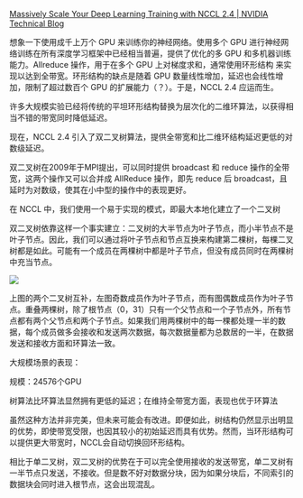 [Massively Scale Your Deep Learning Training with NCCL 2.4 | NVIDIA Technical Blog](https://developer.nvidia.com/blog/massively-scale-deep-learning-training-nccl-2-4/)

想象一下使用成千上万个 GPU 来训练你的神经网络。使用多个 GPU 进行神经网络训练在所有深度学习框架中已经相当普遍，提供了优化的多 GPU 和多机器训练能力。Allreduce 操作，用于在多个 GPU 上对梯度求和，通常使用环形结构 来实现以达到全带宽。环形结构的缺点是随着 GPU 数量线性增加，延迟也会线性增加，限制了超过数百个 GPU 的扩展能力（？）。于是，NCCL 2.4 应运而生。

许多大规模实验已经将传统的平坦环形结构替换为层次化的二维环算法，以获得相当不错的带宽同时降低延迟。

现在，NCCL 2.4 引入了双二叉树算法，提供全带宽和比二维环结构延迟更低的对数级延迟。

双二叉树在2009年于MPI提出，可以同时提供 broadcast 和 reduce 操作的全带宽，这两个操作又可以合并成 AllReduce 操作，即先 reduce 后 broadcast，且延时为对数级，使其在小中型的操作中的表现更好。

在 NCCL 中，我们使用一个易于实现的模式，即最大本地化建立了一个二叉树

双二叉树依靠这样一个事实建立：二叉树的大半节点为叶子节点，而小半节点不是叶子节点。因此，我们可以通过将叶子节点和节点互换来构建第二棵树，每棵二叉树都是如此。可能有一个成员在两棵树中都是叶子节点，但没有成员同时在两棵树中充当节点。

![](C:\Users\tbj20\AppData\Roaming\marktext\images\2024-07-29-12-10-45-image.png)

上图的两个二叉树互补，左图奇数成员作为叶子节点，而有图偶数成员作为叶子节点。重叠两棵树，除了根节点（0，31）只有一个父节点和一个子节点外，所有节点都有两个父节点和两个子节点。如果我们用两棵树中的每一棵都处理一半的数据，每个成员做多会接收和发送两次数据，每次数据量都为总数居的一半，在数据发送和接收方面和环算法一致。

大规模场景的表现：

规模：24576个GPU

树算法比环算法显然拥有更低的延迟；在维持全带宽方面，表现也优于环算法

虽然这种方法并非完美，但未来可能会有改进。即便如此，树结构仍然显示出明显的优势，即使带宽受限，也因其较小的初始延迟而具有优势。然而，当环形结构可以提供更大带宽时，NCCL会自动切换回环形结构。

相比于单二叉树，双二叉树的优势在于可以完全使用接收的发送带宽，单二叉树有一半节点只发送，不接收。但是数不好对数据分块，因为如果分块后，不同索引的数据块会同时进入根节点，这会出现混乱。
